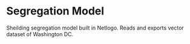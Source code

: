 #  Segregation Model
Sheilding segregation model built in Netlogo. Reads and exports vector dataset of Washington DC.
